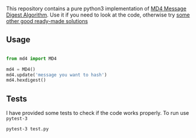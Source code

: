 This repository contains a pure python3 implementation of [MD4 Message Digest Algorithm](https://tools.ietf.org/html/rfc1320). Use it if you need to look at the code, otherwise try [some other good ready-made solutions](https://kite.com/python/docs/Crypto.Hash.MD4)

## Usage

``` python

from md4 import MD4

md4 = MD4()
md4.update('message you want to hash')
md4.hexdigest()

```
## Tests

I have provided some tests to check if the code works properly. To run use `pytest-3`

```
pytest-3 test.py
```
